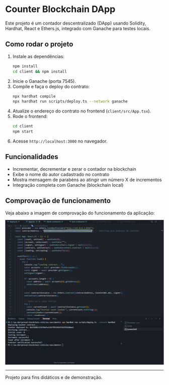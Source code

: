 # Counter Blockchain DApp

Este projeto é um contador descentralizado (DApp) usando Solidity, Hardhat, React e Ethers.js, integrado com Ganache para testes locais.

## Como rodar o projeto
1. Instale as dependências:
   ```sh
   npm install
   cd client && npm install
   ```
2. Inicie o Ganache (porta 7545).
3. Compile e faça o deploy do contrato:
   ```sh
   npx hardhat compile
   npx hardhat run scripts/deploy.ts --network ganache
   ```
4. Atualize o endereço do contrato no frontend (`client/src/App.tsx`).
5. Rode o frontend:
   ```sh
   cd client
   npm start
   ```
6. Acesse `http://localhost:3000` no navegador.

## Funcionalidades
- Incrementar, decrementar e zerar o contador na blockchain
- Exibe o nome do autor cadastrado no contrato
- Mostra mensagem de parabéns ao atingir um número X de incrementos
- Integração completa com Ganache (blockchain local)

## Comprovação de funcionamento
Veja abaixo a imagem de comprovação do funcionamento da aplicação:

![DApp funcionando](./contratoFuncionandoBotoesIncrementarDecrementar.png)

---

Projeto para fins didáticos e de demonstração.
